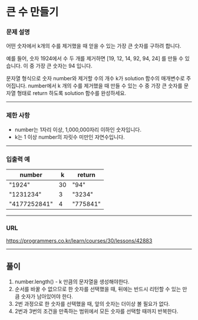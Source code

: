 # 큰 수 만들기

### 문제 설명

어떤 숫자에서 k개의 수를 제거했을 때 얻을 수 있는 가장 큰 숫자를 구하려 합니다.

예를 들어, 숫자 1924에서 수 두 개를 제거하면 [19, 12, 14, 92, 94, 24] 를 만들 수 있습니다. 이 중 가장 큰 숫자는 94 입니다.

문자열 형식으로 숫자 number와 제거할 수의 개수 k가 solution 함수의 매개변수로 주어집니다. number에서 k 개의 수를 제거했을 때 만들 수 있는 수 중 가장 큰 숫자를 문자열 형태로 return 하도록 solution 함수를 완성하세요.

-----------
### 제한 사항

- number는 1자리 이상, 1,000,000자리 이하인 숫자입니다.
- k는 1 이상 number의 자릿수 미만인 자연수입니다.

-----------
### 입출력 예

| number       | k    | return   |
|--------------|------|----------|
| "1924"       | 30   | "94"     |
| "1231234"    | 3    | "3234"   |
| "4177252841" | 4	   | "775841" |
-----------
### URL

https://programmers.co.kr/learn/courses/30/lessons/42883

-----------
## 풀이
1. number.length() - k 만큼의 문자열을 생성해야한다.
2. 순서를 바꿀 수 없으므로 한 숫자를 선택했을 때, 뒤에는 반드시 리턴할 수 있는 만큼 숫자가 남아있어야 한다.
3. 2번 과정으로 한 숫자를 선택했을 때, 앞의 숫자는 더이상 볼 필요가 없다.
4. 2번과 3번의 조건을 만족하는 범위에서 모든 숫자를 선택할 때까지 반복한다.